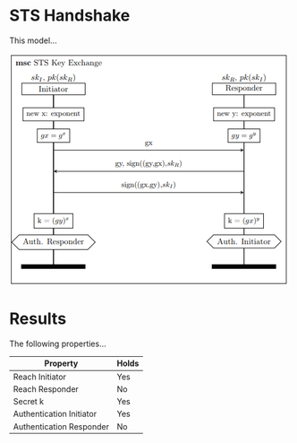 
# STS Handshake

This model...

![MSC of ...](/msc/msc_sts.png)

# Results

The following properties...

| Property  | Holds |
| ------------- | ------------- |
| Reach Initiator | Yes  |
| Reach Responder | No  |
| Secret k | Yes  |
| Authentication Initiator | Yes  |
| Authentication Responder  | No  |
